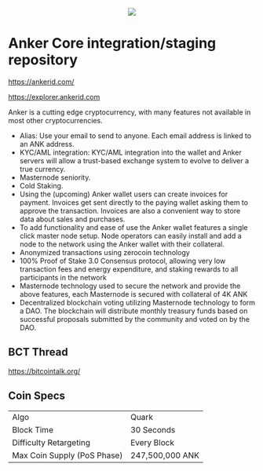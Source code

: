 <p align="center"><img src="https://ankerid.com/images/logo.png" /></p>

Anker Core integration/staging repository
=====================================

https://ankerid.com/

https://explorer.ankerid.com

Anker is a cutting edge cryptocurrency, with many features not available in most other cryptocurrencies.
- Alias: Use your email to send to anyone. Each email address is linked to an ANK address.
- KYC/AML integration: KYC/AML integration into the wallet and Anker servers will allow a trust-based exchange system to evolve to deliver a true currency.
- Masternode seniority.
- Cold Staking.
- Using the (upcoming) Anker wallet users can create invoices for payment. Invoices get sent directly to the paying wallet asking them to approve the transaction. Invoices are also a convenient way to store data about sales and purchases.
- To add functionality and ease of use the Anker wallet features a single click master node setup. Node operators can easily install and add a node to the network using the Anker wallet with their collateral. 
- Anonymized transactions using zerocoin technology
- 100% Proof of Stake 3.0 Consensus protocol, allowing very low transaction fees and energy expenditure, and staking rewards to all participants in the network
- Masternode technology used to secure the network and provide the above features, each Masternode is secured with collateral of 4K ANK
- Decentralized blockchain voting utilizing Masternode technology to form a DAO. The blockchain will distribute monthly treasury funds based on successful proposals submitted by the community and voted on by the DAO.


## BCT Thread ##

https://bitcointalk.org/

## Coin Specs ##
<table>
<tr><td>Algo</td><td>Quark</td></tr>
<tr><td>Block Time</td><td>30 Seconds</td></tr>
<tr><td>Difficulty Retargeting</td><td>Every Block</td></tr>
<tr><td>Max Coin Supply (PoS Phase)</td><td>247,500,000 ANK</td></tr>
</table>


